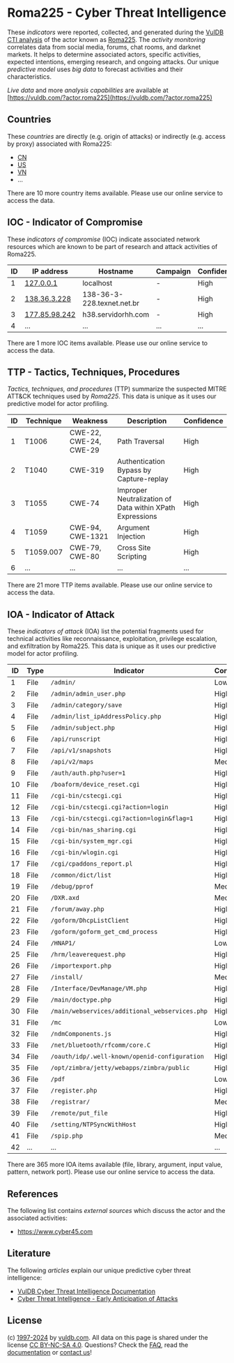 # Roma225 - Cyber Threat Intelligence

These _indicators_ were reported, collected, and generated during the [VulDB CTI analysis](https://vuldb.com/?kb.cti) of the actor known as [Roma225](https://vuldb.com/?actor.roma225). The _activity monitoring_ correlates data from social media, forums, chat rooms, and darknet markets. It helps to determine associated actors, specific activities, expected intentions, emerging research, and ongoing attacks. Our unique _predictive model_ uses _big data_ to forecast activities and their characteristics.

_Live data_ and more _analysis capabilities_ are available at [https://vuldb.com/?actor.roma225](https://vuldb.com/?actor.roma225)

## Countries

These _countries_ are directly (e.g. origin of attacks) or indirectly (e.g. access by proxy) associated with Roma225:

* [CN](https://vuldb.com/?country.cn)
* [US](https://vuldb.com/?country.us)
* [VN](https://vuldb.com/?country.vn)
* ...

There are 10 more country items available. Please use our online service to access the data.

## IOC - Indicator of Compromise

These _indicators of compromise_ (IOC) indicate associated network resources which are known to be part of research and attack activities of Roma225.

ID | IP address | Hostname | Campaign | Confidence
-- | ---------- | -------- | -------- | ----------
1 | [127.0.0.1](https://vuldb.com/?ip.127.0.0.1) | localhost | - | High
2 | [138.36.3.228](https://vuldb.com/?ip.138.36.3.228) | 138-36-3-228.texnet.net.br | - | High
3 | [177.85.98.242](https://vuldb.com/?ip.177.85.98.242) | h38.servidorhh.com | - | High
4 | ... | ... | ... | ...

There are 1 more IOC items available. Please use our online service to access the data.

## TTP - Tactics, Techniques, Procedures

_Tactics, techniques, and procedures_ (TTP) summarize the suspected MITRE ATT&CK techniques used by _Roma225_. This data is unique as it uses our predictive model for actor profiling.

ID | Technique | Weakness | Description | Confidence
-- | --------- | -------- | ----------- | ----------
1 | T1006 | CWE-22, CWE-24, CWE-29 | Path Traversal | High
2 | T1040 | CWE-319 | Authentication Bypass by Capture-replay | High
3 | T1055 | CWE-74 | Improper Neutralization of Data within XPath Expressions | High
4 | T1059 | CWE-94, CWE-1321 | Argument Injection | High
5 | T1059.007 | CWE-79, CWE-80 | Cross Site Scripting | High
6 | ... | ... | ... | ...

There are 21 more TTP items available. Please use our online service to access the data.

## IOA - Indicator of Attack

These _indicators of attack_ (IOA) list the potential fragments used for technical activities like reconnaissance, exploitation, privilege escalation, and exfiltration by Roma225. This data is unique as it uses our predictive model for actor profiling.

ID | Type | Indicator | Confidence
-- | ---- | --------- | ----------
1 | File | `/admin/` | Low
2 | File | `/admin/admin_user.php` | High
3 | File | `/admin/category/save` | High
4 | File | `/admin/list_ipAddressPolicy.php` | High
5 | File | `/admin/subject.php` | High
6 | File | `/api/runscript` | High
7 | File | `/api/v1/snapshots` | High
8 | File | `/api/v2/maps` | Medium
9 | File | `/auth/auth.php?user=1` | High
10 | File | `/boaform/device_reset.cgi` | High
11 | File | `/cgi-bin/cstecgi.cgi` | High
12 | File | `/cgi-bin/cstecgi.cgi?action=login` | High
13 | File | `/cgi-bin/cstecgi.cgi?action=login&flag=1` | High
14 | File | `/cgi-bin/nas_sharing.cgi` | High
15 | File | `/cgi-bin/system_mgr.cgi` | High
16 | File | `/cgi-bin/wlogin.cgi` | High
17 | File | `/cgi/cpaddons_report.pl` | High
18 | File | `/common/dict/list` | High
19 | File | `/debug/pprof` | Medium
20 | File | `/DXR.axd` | Medium
21 | File | `/forum/away.php` | High
22 | File | `/goform/DhcpListClient` | High
23 | File | `/goform/goform_get_cmd_process` | High
24 | File | `/HNAP1/` | Low
25 | File | `/hrm/leaverequest.php` | High
26 | File | `/importexport.php` | High
27 | File | `/install/` | Medium
28 | File | `/Interface/DevManage/VM.php` | High
29 | File | `/main/doctype.php` | High
30 | File | `/main/webservices/additional_webservices.php` | High
31 | File | `/mc` | Low
32 | File | `/ndmComponents.js` | High
33 | File | `/net/bluetooth/rfcomm/core.C` | High
34 | File | `/oauth/idp/.well-known/openid-configuration` | High
35 | File | `/opt/zimbra/jetty/webapps/zimbra/public` | High
36 | File | `/pdf` | Low
37 | File | `/register.php` | High
38 | File | `/registrar/` | Medium
39 | File | `/remote/put_file` | High
40 | File | `/setting/NTPSyncWithHost` | High
41 | File | `/spip.php` | Medium
42 | ... | ... | ...

There are 365 more IOA items available (file, library, argument, input value, pattern, network port). Please use our online service to access the data.

## References

The following list contains _external sources_ which discuss the actor and the associated activities:

* https://www.cyber45.com

## Literature

The following _articles_ explain our unique predictive cyber threat intelligence:

* [VulDB Cyber Threat Intelligence Documentation](https://vuldb.com/?kb.cti)
* [Cyber Threat Intelligence - Early Anticipation of Attacks](https://www.scip.ch/en/?labs.20201022)

## License

(c) [1997-2024](https://vuldb.com/?kb.changelog) by [vuldb.com](https://vuldb.com/?kb.about). All data on this page is shared under the license [CC BY-NC-SA 4.0](https://creativecommons.org/licenses/by-nc-sa/4.0/). Questions? Check the [FAQ](https://vuldb.com/?kb.faq), read the [documentation](https://vuldb.com/?kb) or [contact us](https://vuldb.com/?contact)!

